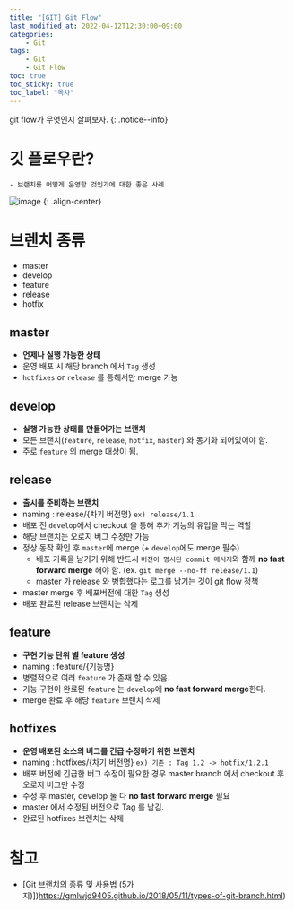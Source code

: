 ```yaml
---
title: "[GIT] Git Flow"
last_modified_at: 2022-04-12T12:30:00+09:00
categories:
    - Git
tags:
    - Git
    - Git Flow
toc: true
toc_sticky: true
toc_label: "목차"
---
```


git flow가 무엇인지 살펴보자.
{: .notice--info}

# 깃 플로우란?
    - 브랜치를 어떻게 운영할 것인가에 대한 좋은 사례

![image](https://user-images.githubusercontent.com/53864640/162845885-b9cc3910-507a-4f34-84cd-95915384feae.png)
{: .align-center}


# 브렌치 종류

- master
- develop
- feature
- release
- hotfix

## master

- **언제나 실행 가능한 상태**
- 운영 배포 시 해당 branch 에서 `Tag` 생성
- `hotfixes` or `release` 를 통해서만 merge 가능

## develop

- **실행 가능한 상태를 만들어가는 브랜치**
- 모든 브랜치(`feature`, `release`, `hotfix`, `master`) 와 동기화 되어있어야 함.
- 주로 `feature` 의 merge 대상이 됨.

## release

- **출시를 준비하는 브랜치**
- naming : release/{차기 버전명} `ex) release/1.1`
- 배포 전 `develop`에서 checkout 을 통해 추가 기능의 유입을 막는 역할
- 해당 브랜치는 오로지 버그 수정만 가능
- 정상 동작 확인 후 `master`에 merge (+ `develop`에도 merge 필수)
    - 배포 기록을 남기기 위해 반드시 `버전이 명시된 commit 메시지`와 함께 **no fast forward merge** 해야 함. (ex. `git merge --no-ff release/1.1`)
    - master 가 release 와 병합했다는 로그를 남기는 것이 git flow 정책
- master merge 후 배포버전에 대한 `Tag` 생성
- 배포 완료된 release 브랜치는 삭제

## feature

- **구현 기능 단위 별 feature 생성**
- naming : feature/{기능명}
- 병렬적으로 여러 `feature` 가 존재 할 수 있음.
- 기능 구현이 완료된 `feature` 는 `develop`에 **no fast forward merge**한다.
- merge 완료 후 해당 `feature` 브랜치 삭제

## hotfixes

- **운영 배포된 소스의 버그를 긴급 수정하기 위한 브랜치**
- naming : hotfixes/{차기 버전명} `ex) 기존 : Tag 1.2 -> hotfix/1.2.1`
- 배포 버전에 긴급한 버그 수정이 필요한 경우 master branch 에서 checkout 후 오로지 버그만 수정
- 수정 후 master, develop 둘 다 **no fast forward merge** 필요
- master 에서 수정된 버전으로 Tag 를 남김.
- 완료된 hotfixes 브렌치는 삭제


# 참고

- [Git 브랜치의 종류 및 사용법 (5가지)])https://gmlwjd9405.github.io/2018/05/11/types-of-git-branch.html)